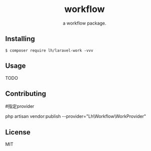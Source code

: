 <h1 align="center"> workflow </h1>

<p align="center"> a workflow package.</p>


## Installing

```shell
$ composer require lh/laravel-work -vvv
```

## Usage

TODO

## Contributing

#指定provider

php artisan vendor:publish --provider="Lh\Workflow\WorkProvider"


## License

MIT
